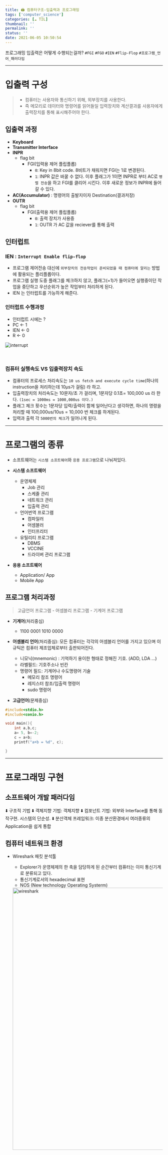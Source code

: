 ```yaml
---
title: 🖨 컴퓨터구조-입출력과 프로그래밍
tags: ['computer_science']
categories: [☁️ TIL]
thumbnail: ''
permalink: ''
status: ''
date: 2021-06-05 10:50:54
---
```


프로그래밍 입출력은 어떻게 수행되는걸까?
`#FGI` `#FGO` `#IEN` `#Flip-Flop` `#프로그램_언어_패러다임`
<!-- excerpt -->
<!-- toc -->

---


# 입출력 구성

>- 컴퓨터는 사용자와 통신하기 위해, 외부장치를 사용한다.
>- 즉 메모리로 데이터와 명령어를 읽어들일 입력장치와 계산결과를 사용자에게 출력장치를 통해 표시해주어야 한다.


## 입출력 과정

- __Keyboard__
- __Transmitter Interface__
- __INPR__
    - flag bit
    	- FGI(입력용 제어 플립플롭)
    		- `0`: Key in 8bit code. 8비트가 채워지면  FGI는 1로 변경된다.
    		- `1`: INPR 값은 바꿀 수 없다. 이후 플래그가 1이면 INPR로 부터 AC로 `병렬 전송`을 하고 FGI를 클리어 시킨다. 이후 새로운 정보가 INPR에 들어갈 수 있다.
- __AC(Accumulator)__ : 명령어의 출발지이자 Destination(결과저장)
- __OUTR__
    - flag bit
    	- FGI(출력용 제어 플립플롭)
    		- `0`: 출력 장치가 사용중
    		- `1`: OUTR 가 AC 값을 reciever를 통해 출력

## 인터럽트

### IEN : `Interrupt Enable flip-flop`
 - 프로그램 제어전송 대신에 `외부장치의 전송작업이 준비되었을 때 컴퓨터에 알리는` 방법에 활용되는 플리플롭이다.
 - 프로그램 실행 도중 플래그를 체크하지 않고, 플래그(=1)가 들어오면 실행중이던 작업을 중단하고 우선순위가 높은 작업부터 처리하게 된다.
 - IEN 는 인터럽트를 가능하게 해준다.

### 인터럽트 수행과정

- 인터럽트 시에는 ?
 - PC <- 1
 - IEN <- 0
 - R <- 0

![interrupt](https://user-images.githubusercontent.com/28856435/120877206-31027680-c5f0-11eb-82c1-fa8615579088.jpg)

<br>

### 컴퓨터 실행속도 VS 입출력장치 속도

- 컴퓨터의 프로세스 처리속도는 `10 us fetch and execute cycle time`(하나의 instruction을 처리하는데 10μs가 걸림) 라 하고.
- 입출력장치의 처리속도는 10문자/초 가 걸리며, 1문자당 0.1초= 100,000 us 라 한다.
`(1sec = 1000ms = 1000,000us 이다.)`
- 플래그 체크 횟수는 1문자당 입력/출력이 함께 일어난다고 생각하면, 하나의 명령을 처리할 때 100,000us/10us = 10,000 번 체크를 하게된다.
- 입력과 출력 각 `5000번의 체크`가 일어나게 된다.

---

# 프로그램의 종류

- 소프트웨어는 `시스템 소프트웨어`와 `응용 프로그램`으로 나눠져있다.

- __시스템 소프트웨어__
    - 운영체제
        - Job 관리
        - 스케줄 관리
        - 네트워크 관리
        - 입출력 관리
    - 언어번역 프로그램
        - 컴파일러
        - 어셈블러
        - 인터프리터
    - 유틸리티 프로그램
        - DBMS
        - VCCINE
        - 드라이버 관리 프로그램
- __응용 소프트웨어__
    - Application/ App
    - Mobile App

## 프로그램 처리과정

> 고급언어 프로그램 - 어셈블리 프로그램 - 기계어 프로그램

* __기계어__(처리중심)
    - 1100 0001 1010 0000

* __어셈블리 언어__(처리중심): 모든 컴퓨터는 각각의 어셈블리 언어를 가지고 있으며 이 규틱은 컴퓨터 제조업체로부터 출판되어진다.
    -  니모닉(mnemonic) : 기억하기 용이한 형태로 정해진 기호. (ADD, LDA ...)
    - 라벨필드: 기호주소나 빈칸
    - 명령어 필드: 기계어나 수도명령어 기술
        - 메모리 참조 명령어
        - 레지스터 참조/입출력 명령어
        - sudo 명령어

* __고급언어__(문제중심)
```cpp
#include<stdio.h>
#include<conio.h>

void main(){
    int a,b,c;
    a= 5, b=-2;
    c = a+b;
    printf("a+b = %d", c);

}
```
---


# 프로그래밍 구현
 
## 소프트웨어 개발 패러다임

⬇️ 구조적 기법
⬇️ 객체지향 기법: 객체지향
⬇️ 컴포넌트 기법: 외부와 Interface를 통해 동작구현. 시스템의 단순성.
⬇️ 분산객체 프레임워크: 이종 분산환경에서 여러종류의 Application을 쉽게 통합

## 컴퓨터 네트워크 환경

- Wireshark 패킷 분석툴
    - Explorer가 운영체제의 한 축을 담당하게 된 순간부터 컴퓨터는 이미 통신기계로 분류되고 있다.
    - 통신기계로서의 hexadecimal 표현
    - NOS (New technology Operating Systerm)

    <img width="837" alt="wireshark" src="https://user-images.githubusercontent.com/28856435/120879375-d96b0780-c5fd-11eb-9158-1985d5af3fb1.png">

    <br>

